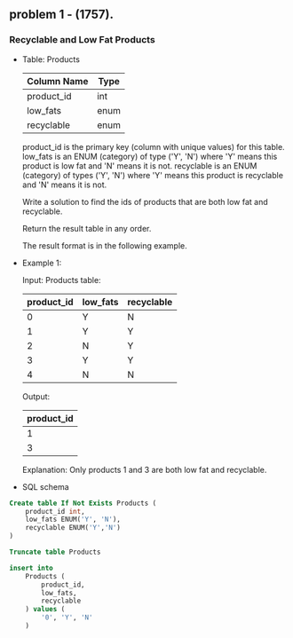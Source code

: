 ## problem 1 - (1757).
### Recyclable and Low Fat Products

* Table: Products

    | Column Name | Type    |
    |-------------|---------|
    | product_id  | int     |
    | low_fats    | enum    |
    | recyclable  | enum    |


    product_id is the primary key (column with unique values) for this table. low_fats is an ENUM (category) of type ('Y', 'N') where 'Y' means this product is low fat and 'N' means it is not.
    recyclable is an ENUM (category) of types ('Y', 'N') where 'Y' means this product is recyclable and 'N' means it is not.

    Write a solution to find the ids of products that are both low fat and recyclable.

    Return the result table in any order.

    The result format is in the following example.

    

* Example 1:

    Input: 
    Products table:
    
    | product_id  | low_fats | recyclable |
    |-------------|----------|------------|
    | 0           | Y        | N          |
    | 1           | Y        | Y          |
    | 2           | N        | Y          |
    | 3           | Y        | Y          |
    | 4           | N        | N          |
    
    Output:

    | product_id  |
    |-------------|
    | 1           |
    | 3           |

    Explanation: Only products 1 and 3 are both low fat and recyclable.

* SQL schema
```sql
Create table If Not Exists Products (
    product_id int, 
    low_fats ENUM('Y', 'N'), 
    recyclable ENUM('Y','N')
)

Truncate table Products

insert into 
    Products (
        product_id, 
        low_fats, 
        recyclable
    ) values (
        '0', 'Y', 'N'
    )

```